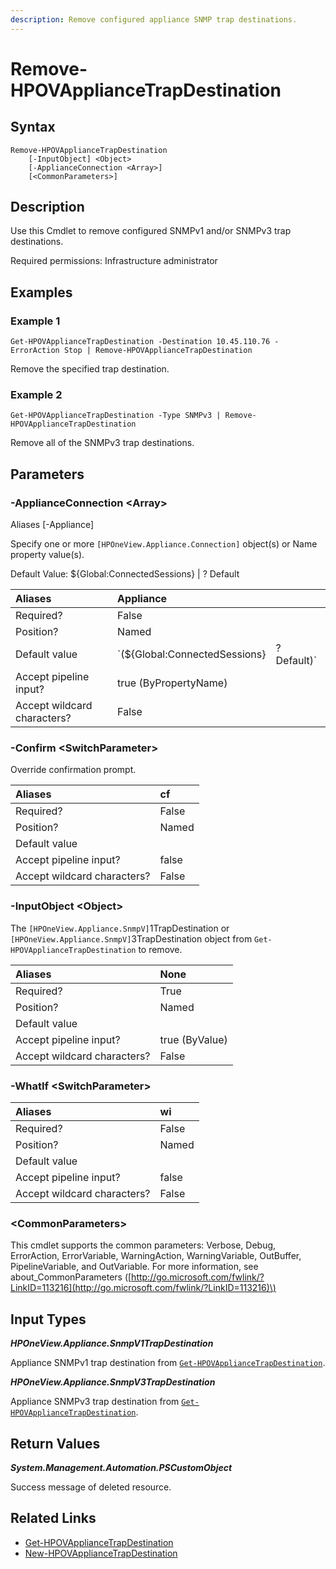 ```yaml
---
description: Remove configured appliance SNMP trap destinations.
---
```


# Remove-HPOVApplianceTrapDestination

## Syntax

```text
Remove-HPOVApplianceTrapDestination
    [-InputObject] <Object>
    [-ApplianceConnection <Array>]
    [<CommonParameters>]
```

## Description

Use this Cmdlet to remove configured SNMPv1 and/or SNMPv3 trap destinations.

Required permissions: Infrastructure administrator

## Examples

### Example 1

```text
Get-HPOVApplianceTrapDestination -Destination 10.45.110.76 -ErrorAction Stop | Remove-HPOVApplianceTrapDestination
```

Remove the specified trap destination.

### Example 2

```text
Get-HPOVApplianceTrapDestination -Type SNMPv3 | Remove-HPOVApplianceTrapDestination
```

Remove all of the SNMPv3 trap destinations.

## Parameters

### -ApplianceConnection &lt;Array&gt;

Aliases \[-Appliance\]

Specify one or more `[HPOneView.Appliance.Connection]` object\(s\) or Name property value\(s\).

Default Value: ${Global:ConnectedSessions} \| ? Default

| Aliases | Appliance |  |
| :--- | :--- | :--- |
| Required? | False |  |
| Position? | Named |  |
| Default value | \`\(${Global:ConnectedSessions} | ? Default\)\` |
| Accept pipeline input? | true \(ByPropertyName\) |  |
| Accept wildcard characters? | False |  |

### -Confirm &lt;SwitchParameter&gt;

Override confirmation prompt.

| Aliases | cf |
| :--- | :--- |
| Required? | False |
| Position? | Named |
| Default value |  |
| Accept pipeline input? | false |
| Accept wildcard characters? | False |

### -InputObject &lt;Object&gt;

The `[HPOneView.Appliance.SnmpV]`1TrapDestination or `[HPOneView.Appliance.SnmpV]`3TrapDestination object from `Get-HPOVApplianceTrapDestination` to remove.

| Aliases | None |
| :--- | :--- |
| Required? | True |
| Position? | Named |
| Default value |  |
| Accept pipeline input? | true \(ByValue\) |
| Accept wildcard characters? | False |

### -WhatIf &lt;SwitchParameter&gt;

| Aliases | wi |
| :--- | :--- |
| Required? | False |
| Position? | Named |
| Default value |  |
| Accept pipeline input? | false |
| Accept wildcard characters? | False |

### &lt;CommonParameters&gt;

This cmdlet supports the common parameters: Verbose, Debug, ErrorAction, ErrorVariable, WarningAction, WarningVariable, OutBuffer, PipelineVariable, and OutVariable. For more information, see about\_CommonParameters \([http://go.microsoft.com/fwlink/?LinkID=113216](http://go.microsoft.com/fwlink/?LinkID=113216)\)

## Input Types

_**HPOneView.Appliance.SnmpV1TrapDestination**_

Appliance SNMPv1 trap destination from [`Get-HPOVApplianceTrapDestination`](get-hpovappliancetrapdestination.md).

_**HPOneView.Appliance.SnmpV3TrapDestination**_

Appliance SNMPv3 trap destination from [`Get-HPOVApplianceTrapDestination`](get-hpovappliancetrapdestination.md).

## Return Values

_**System.Management.Automation.PSCustomObject**_

Success message of deleted resource.

## Related Links

* [Get-HPOVApplianceTrapDestination](get-hpovappliancetrapdestination.md)
* [New-HPOVApplianceTrapDestination](new-hpovappliancetrapdestination.md)

